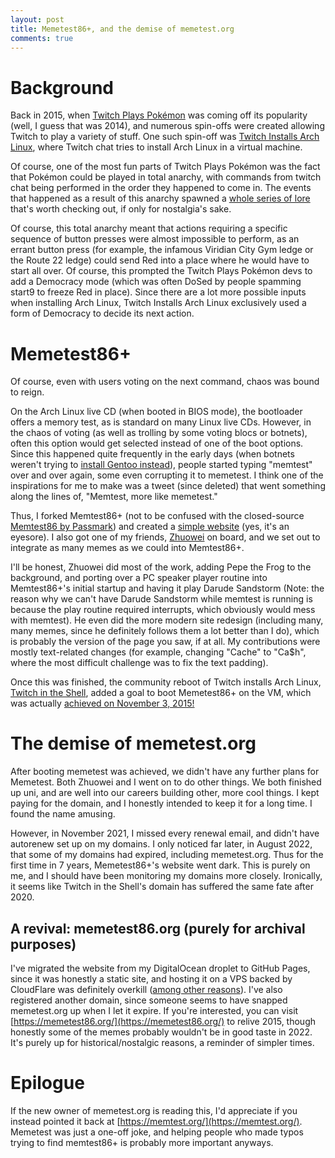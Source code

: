 ```yaml
---
layout: post
title: Memetest86+, and the demise of memetest.org
comments: true
---
```

# Background
Back in 2015, when [Twitch Plays Pokémon](https://en.wikipedia.org/wiki/Twitch_Plays_Pok%C3%A9mon) was coming off its popularity (well, I guess that was 2014), and numerous spin-offs were created allowing Twitch to play a variety of stuff. One such spin-off was [Twitch Installs Arch Linux](https://www.twitchinstalls.com/), where Twitch chat tries to install Arch Linux in a virtual machine. 

Of course, one of the most fun parts of Twitch Plays Pokémon was the fact that Pokémon could be played in total anarchy, with commands from twitch chat being performed in the order they happened to come in. The events that happened as a result of this anarchy spawned a [whole series of lore](https://www.reddit.com/r/twitchplayspokemon/wiki/lore_red) that's worth checking out, if only for nostalgia's sake.

Of course, this total anarchy meant that actions requiring a specific sequence of button presses were almost impossible to perform, as an errant button press (for example, the infamous Viridian City Gym ledge or the Route 22 ledge) could send Red into a place where he would have to start all over. Of course, this prompted the Twitch Plays Pokémon devs to add a Democracy mode (which was often DoSed by people spamming start9 to freeze Red in place). Since there are a lot more possible inputs when installing Arch Linux, Twitch Installs Arch Linux exclusively used a form of Democracy to decide its next action.

# Memetest86+
Of course, even with users voting on the next command, chaos was bound to reign. 

On the Arch Linux live CD (when booted in BIOS mode), the bootloader offers a memory test, as is standard on many Linux live CDs. However, in the chaos of voting (as well as trolling by some voting blocs or botnets), often this option would get selected instead of one of the boot options. Since this happened quite frequently in the early days (when botnets weren't trying to [install Gentoo instead](https://linux.slashdot.org/story/15/11/02/0125246/botnet-takes-over-twitch-install-and-partially-installs-gentoo)), people started typing "memtest" over and over again, some even corrupting it to memetest. I think one of the inspirations for me to make was a tweet (since deleted) that went something along the lines of, "Memtest, more like memetest."

Thus, I forked Memtest86+ (not to be confused with the closed-source [Memtest86 by Passmark](https://memtest86.com)) and created a [simple website](https://memetest86.org/index_old.html) (yes, it's an eyesore). I also got one of my friends, [Zhuowei](https://twitter.com/zhuowei) on board, and we set out to integrate as many memes as we could into Memtest86+. 

I'll be honest, Zhuowei did most of the work, adding Pepe the Frog to the background, and porting over a PC speaker player routine into Memtest86+'s initial startup and having it play Darude Sandstorm (Note: the reason why we can't have Darude Sandstorm while memtest is running is because the play routine required interrupts, which obviously would mess with memtest). He even did the more modern site redesign (including many, many memes, since he definitely follows them a lot better than I do), which is probably the version of the page you saw, if at all. My contributions were mostly text-related changes (for example, changing "Cache" to "Ca$h", where the most difficult challenge was to fix the text padding). 

Once this was finished, the community reboot of Twitch installs Arch Linux, [Twitch in the Shell](https://web.archive.org/web/20200611231223/http://twitchintheshell.com/), added a goal to boot Memetest86+ on the VM, which was actually [achieved on November 3, 2015!](https://www.youtube.com/watch?v=7tUGtroVWSM)

# The demise of memetest.org
After booting memetest was achieved, we didn't have any further plans for Memetest. Both Zhuowei and I went on to do other things. We both finished up uni, and are well into our careers building other, more cool things. I kept paying for the domain, and I honestly intended to keep it for a long time. I found the name amusing.

However, in November 2021, I missed every renewal email, and didn't have autorenew set up on my domains. I only noticed far later, in August 2022, that some of my domains had expired, including memetest.org. Thus for the first time in 7 years, Memetest86+'s website went dark. This is purely on me, and I should have been monitoring my domains more closely. Ironically, it seems like Twitch in the Shell's domain has suffered the same fate after 2020.

## A revival: memetest86.org (purely for archival purposes)
I've migrated the website from my DigitalOcean droplet to GitHub Pages, since it was honestly a static site, and hosting it on a VPS backed by CloudFlare was definitely overkill ([among other reasons](https://twitter.com/keffals/status/1560389687566630913)). I've also registered another domain, since someone seems to have snapped memetest.org up when I let it expire. If you're interested, you can visit [https://memetest86.org/](https://memetest86.org/) to relive 2015, though honestly some of the memes probably wouldn't be in good taste in 2022. It's purely up for historical/nostalgic reasons, a reminder of simpler times. 

# Epilogue
If the new owner of memetest.org is reading this, I'd appreciate if you instead pointed it back at [https://memtest.org/](https://memtest.org/). Memetest was just a one-off joke, and helping people who made typos trying to find memtest86+ is probably more important anyways.